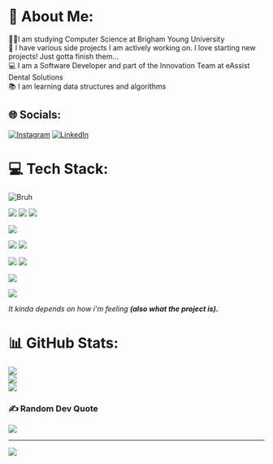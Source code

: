 # 💫 About Me:
👨‍🎓I am studying Computer Science at Brigham Young University <br>
💪 I have various side projects I am actively working on. I love starting new projects! Just gotta finish them...<br>
💻 I am a Software Developer and part of the Innovation Team at eAssist Dental Solutions<br>
📚 I am learning data structures and algorithms


## 🌐 Socials:
[![Instagram](https://img.shields.io/badge/Instagram-%23E4405F.svg?logo=Instagram&logoColor=white)](https://instagram.com/luke.fairbanks) [![LinkedIn](https://img.shields.io/badge/LinkedIn-%230077B5.svg?logo=linkedin&logoColor=white)](https://linkedin.com/in/luke-fairbanks) 

# 💻 Tech Stack:
![Bruh](https://img.shields.io/badge/bruh-8A2BE2)

![](https://img.shields.io/badge/React-20232A?style=for-the-badge&logo=react&logoColor=61DAFB)
![](https://img.shields.io/badge/React_Native-20232A?style=for-the-badge&logo=react&logoColor=61DAFB)
![](https://img.shields.io/badge/Vue%20js-35495E?style=for-the-badge&logo=vuedotjs&logoColor=4FC08D)


![](https://img.shields.io/badge/Tailwind_CSS-38B2AC?style=for-the-badge&logo=tailwind-css&logoColor=white)

![](https://img.shields.io/badge/firebase-ffca28?style=for-the-badge&logo=firebase&logoColor=black)
![](https://img.shields.io/badge/MongoDB-4EA94B?style=for-the-badge&logo=mongodb&logoColor=white)

![](https://img.shields.io/badge/Python-FFD43B?style=for-the-badge&logo=python&logoColor=blue)
![](https://img.shields.io/badge/TypeScript-007ACC?style=for-the-badge&logo=typescript&logoColor=white)

![](https://img.shields.io/badge/mac%20os-000000?style=for-the-badge&logo=apple&logoColor=white)

![](https://img.shields.io/badge/ChatGPT-74aa9c?style=for-the-badge&logo=openai&logoColor=white)

_It kinda depends on how i'm feeling __(also what the project is).___
# 📊 GitHub Stats:
![](https://github-readme-stats.vercel.app/api?username=Luke-fairbanks&theme=dark&hide_border=false&include_all_commits=false&count_private=false)<br/>
![](https://github-readme-streak-stats.herokuapp.com/?user=Luke-fairbanks&theme=dark&hide_border=false)<br/>
![](https://github-readme-stats.vercel.app/api/top-langs/?username=Luke-fairbanks&theme=dark&hide_border=false&include_all_commits=false&count_private=false&layout=compact&hide=html)

### ✍️ Random Dev Quote
![](https://quotes-github-readme.vercel.app/api?type=horizontal&theme=radical)

---
[![](https://visitcount.itsvg.in/api?id=Luke-fairbanks&icon=0&color=0)](https://visitcount.itsvg.in)
